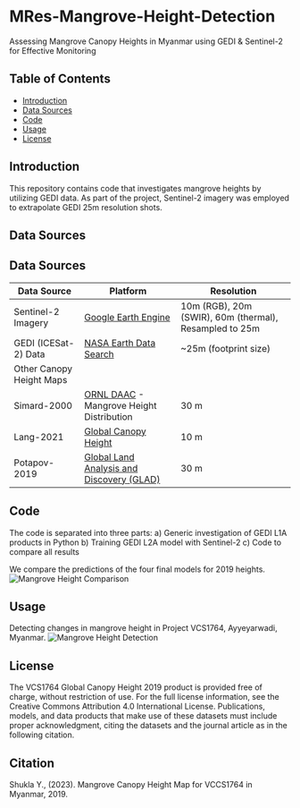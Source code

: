 # MRes-Mangrove-Height-Detection

Assessing Mangrove Canopy Heights in Myanmar using GEDI & Sentinel-2 for Effective Monitoring

## Table of Contents
- [Introduction](#introduction)
- [Data Sources](#data-sources)
- [Code](#code)
- [Usage](#usage)
- [License](#license)

## Introduction

This repository contains code that investigates mangrove heights by utilizing GEDI data. As part of the project, Sentinel-2 imagery was employed to extrapolate GEDI 25m resolution shots.

## Data Sources

## Data Sources

| Data Source                   | Platform                                     | Resolution |
|-------------------------------|----------------------------------------------|------------|
| Sentinel-2 Imagery            | [Google Earth Engine](https://code.earthengine.google.com/) | 10m (RGB), 20m (SWIR), 60m (thermal), Resampled to 25m |
| GEDI (ICESat-2) Data          | [NASA Earth Data Search](https://search.earthdata.nasa.gov/search?q=GEDI%20L1B&sb[0]=94.37695%2C17.00659%2C94.58789%2C17.21311&fst0=Land%20Surface&fst1=Biosphere&lat=17.05078125&long=93.0146484375&zoom=7) | ~25m (footprint size) |
| Other Canopy Height Maps      |                                              |            |
| Simard-2000                   | [ORNL DAAC](https://daac.ornl.gov/cgi-bin/dsviewer.pl?ds_id=1665) - Mangrove Height Distribution | 30 m         |
| Lang-2021                     | [Global Canopy Height](https://langnico.github.io/globalcanopyheight/) | 10 m         |
| Potapov-2019                  | [Global Land Analysis and Discovery (GLAD)](https://glad.umd.edu/dataset/gedi/) | 30 m        |


## Code

The code is separated into three parts:
a) Generic investigation of GEDI L1A products in Python
b) Training GEDI L2A model with Sentinel-2
c) Code to compare all results

We compare the predictions of the four final models for 2019 heights.
![Mangrove Height Comparison](https://github.com/excitedmuck/MRes-Mangrove-Height-Detection/assets/33532101/1f68a6cd-bba7-48b9-ac45-2b62cda1f505)

## Usage

Detecting changes in mangrove height in Project VCS1764, Ayyeyarwadi, Myanmar.
![Mangrove Height Detection](https://github.com/excitedmuck/MRes-Mangrove-Height-Detection/assets/33532101/de096cc5-65fd-44bc-bcc8-1e86eff7c57a)

## License

The VCS1764 Global Canopy Height 2019 product is provided free of charge, without restriction of use. For the full license information, see the Creative Commons Attribution 4.0 International License. Publications, models, and data products that make use of these datasets must include proper acknowledgment, citing the datasets and the journal article as in the following citation.

## Citation

Shukla Y., (2023). Mangrove Canopy Height Map for VCCS1764 in Myanmar, 2019.
